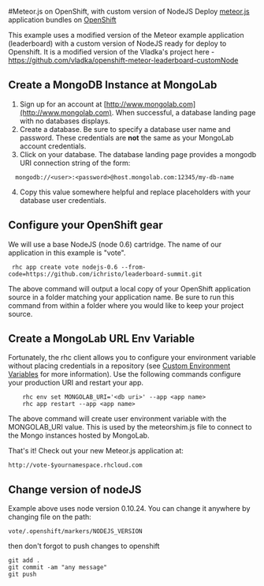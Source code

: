#Meteor.js on OpenShift, with custom version of NodeJS
Deploy [meteor.js](http://meteor.com/) application bundles on [OpenShift](http://openshift.com/)

This example uses a modified version of the Meteor example application (leaderboard) with a custom version of NodeJS ready for deploy to Openshift.  It is a modified version of the Vladka's project here - https://github.com/vladka/openshift-meteor-leaderboard-customNode

## Create a MongoDB Instance at MongoLab
1. Sign up for an account at [http://www.mongolab.com](http://www.mongolab.com). When successful, a database landing page with no databases displays.
2. Create a database. Be sure to specify a database user name and password. These credentials are **not** the same as your MongoLab account credentials.
3. Click on your database. The database landing page provides a mongodb URI connection string of the form:   
```
  mongodb://<user>:<password>@host.mongolab.com:12345/my-db-name
```
4. Copy this value somewhere helpful and replace placeholders with your database user credentials.

## Configure your OpenShift gear 
We will use a base NodeJS (node 0.6) cartridge. The name of our application in this example is "vote". 

     rhc app create vote nodejs-0.6 --from-code=https://github.com/ichristo/leaderboard-summit.git

The above command will output a local copy of your OpenShift application source in a folder matching your application name.  Be sure to run this command from within a folder where you would like to keep your project source.

## Create a MongoLab URL Env Variable
Fortunately, the rhc client allows you to configure your environment variable without placing credentials in a repository (see [Custom Environment Variables](https://www.openshift.com/blogs/new-online-features-for-september-2013) for more information). Use the following commands configure your production URI and restart your app.

```
    rhc env set MONGOLAB_URI='<db uri>' --app <app name>
    rhc app restart --app <app name>
```

The above command will create user environment variable with the MONGOLAB_URI value.  This is used by the meteorshim.js file to connect to the Mongo instances hosted by MongoLab.

That's it! Check out your new Meteor.js application at:

    http://vote-$yournamespace.rhcloud.com

## Change version of nodeJS
 Example above uses node version 0.10.24. 
 You can change it anywhere by changing file 
 on the path: 

    vote/.openshift/markers/NODEJS_VERSION 

then don't forgot to push changes to openshift 
   
    git add . 
    git commit -am "any message"
    git push


